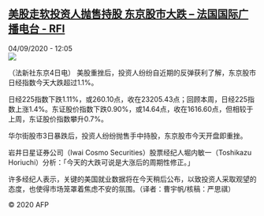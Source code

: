 <!--1599216878000-->
[美股走软投资人抛售持股  东京股市大跌 – 法国国际广播电台 - RFI](http://www.rfi.fr//cn/contenu/20200904-%E7%BE%8E%E8%82%A1%E8%B5%B0%E8%BD%AF%E6%8A%95%E8%B5%84%E4%BA%BA%E6%8A%9B%E5%94%AE%E6%8C%81%E8%82%A1-%E4%B8%9C%E4%BA%AC%E8%82%A1%E5%B8%82%E5%A4%A7%E8%B7%8C)
------

<div>04/09/2020 - 12:05</div><img src="https://s.rfi.fr/media/display/3b73dffa-ee9b-11ea-8af2-005056bff430/w:310/p:16x9/int0009b.200904180501.jpg"><div class="t-content__body u-clearfix"><p>（法新社东京4日电）    美股重挫后，投资人纷纷自近期的反弹获利了解，东京股市日经指数今天大跌超过1.1%。</p><p>    日经225指数下跌1.11%，或260.10点，收在23205.43点；回顾本周，日经225指数上涨1.4%。东证股价指数下跌0.90%，或14.64点，收在1616.60点，但相较于上周，东证股价指数攀升0.7%。</p><p>    华尔街股市3日暴跌后，投资人纷纷抛售手中持股，东京股市今天开盘即重挫。</p><p>    岩井日星证券公司（Iwai Cosmo Securities）股票经纪人堀内敏一（Toshikazu Horiuchi）分析：「今天的大跌可说是大涨后的周期性修正。」</p><p>    许多经纪人表示，关键的美国就业数据将在今天稍后公布，以致投资人采取观望的态度，也使得市场笼罩着焦虑不安的氛围。（译者：曹宇帆/核稿：严思祺）</p><p class="t-copyright">© 2020 AFP</p>        </div>
